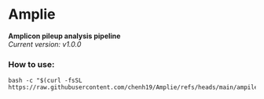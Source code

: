 # Amplie
**Amplicon pileup analysis pipeline**  
*Current version: v1.0.0*  

### How to use:
```
bash -c "$(curl -fsSL https://raw.githubusercontent.com/chenh19/Amplie/refs/heads/main/ampile.sh)"
```

